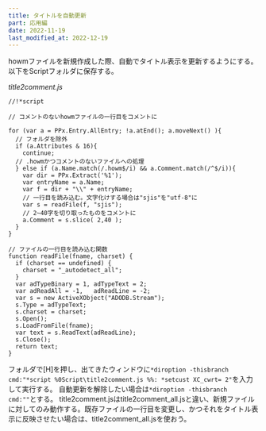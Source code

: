 ```yaml
---
title: タイトルを自動更新
part: 応用編
date: 2022-11-19
last_modified_at: 2022-12-19
---
```


howmファイルを新規作成した際、自動でタイトル表示を更新するようにする。
以下をScriptフォルダに保存する。

_title2comment.js_

```text
//!*script

// コメントのないhowmファイルの一行目をコメントに

for (var a = PPx.Entry.AllEntry; !a.atEnd(); a.moveNext() ){
  // フォルダを除外
  if (a.Attributes & 16){
    continue;
  // .howmかつコメントのないファイルへの処理
  } else if (a.Name.match(/.howm$/i) && a.Comment.match(/^$/i)){
    var dir = PPx.Extract('%1');
    var entryName = a.Name;
    var f = dir + "\\" + entryName;
    // 一行目を読み込む。文字化けする場合は"sjis"を"utf-8"に
    var s = readFile(f, "sjis");
    // 2~40字を切り取ったものをコメントに
    a.Comment = s.slice( 2,40 );
  }
}

// ファイルの一行目を読み込む関数
function readFile(fname, charset) {
  if (charset == undefined) {
    charset = "_autodetect_all";
  }
  var adTypeBinary = 1, adTypeText = 2;
  var adReadAll = -1,   adReadLine = -2;
  var s = new ActiveXObject("ADODB.Stream");
  s.Type = adTypeText;
  s.charset = charset;
  s.Open();
  s.LoadFromFile(fname);
  var text = s.ReadText(adReadLine);
  s.Close();
  return text;
}
```

フォルダで[H]を押し、出てきたウィンドウに`*diroption -thisbranch cmd:"*script %0Script\title2comment.js %%: *setcust XC_cwrt= 2"`を入力して実行する。
自動更新を解除したい場合は`*diroption -thisbranch cmd:""`とする。
title2comment.jsはtitle2comment_all.jsと違い、新規ファイルに対してのみ動作する。既存ファイルの一行目を変更し、かつそれをタイトル表示に反映させたい場合は、title2comment_all.jsを使おう。
